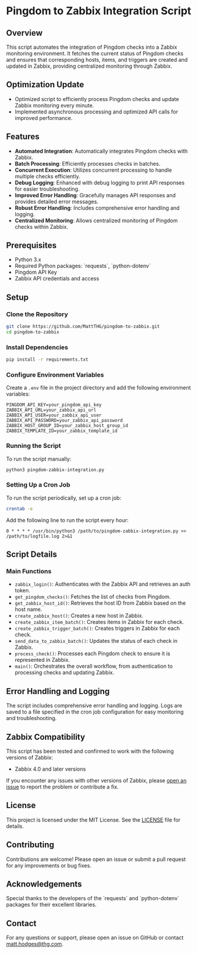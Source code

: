 # Pingdom to Zabbix Integration Script

## Overview

This script automates the integration of Pingdom checks into a Zabbix monitoring environment. It fetches the current status of Pingdom checks and ensures that corresponding hosts, items, and triggers are created and updated in Zabbix, providing centralized monitoring through Zabbix.

## Optimization Update

- Optimized script to efficiently process Pingdom checks and update Zabbix monitoring every minute.
- Implemented asynchronous processing and optimized API calls for improved performance.

## Features

- **Automated Integration**: Automatically integrates Pingdom checks with Zabbix.
- **Batch Processing**: Efficiently processes checks in batches.
- **Concurrent Execution**: Utilizes concurrent processing to handle multiple checks efficiently.
- **Debug Logging**: Enhanced with debug logging to print API responses for easier troubleshooting.
- **Improved Error Handling**: Gracefully manages API responses and provides detailed error messages.
- **Robust Error Handling**: Includes comprehensive error handling and logging.
- **Centralized Monitoring**: Allows centralized monitoring of Pingdom checks within Zabbix.

## Prerequisites

- Python 3.x
- Required Python packages: \`requests\`, \`python-dotenv\`
- Pingdom API Key
- Zabbix API credentials and access

## Setup

### Clone the Repository

```sh
git clone https://github.com/MattTHG/pingdom-to-zabbix.git
cd pingdom-to-zabbix
```

### Install Dependencies

```sh
pip install -r requirements.txt
```

### Configure Environment Variables

Create a `.env` file in the project directory and add the following environment variables:

```env
PINGDOM_API_KEY=your_pingdom_api_key
ZABBIX_API_URL=your_zabbix_api_url
ZABBIX_API_USER=your_zabbix_api_user
ZABBIX_API_PASSWORD=your_zabbix_api_password
ZABBIX_HOST_GROUP_ID=your_zabbix_host_group_id
ZABBIX_TEMPLATE_ID=your_zabbix_template_id
```

### Running the Script

To run the script manually:

```sh
python3 pingdom-zabbix-integration.py
```

### Setting Up a Cron Job

To run the script periodically, set up a cron job:

```sh
crontab -e
```

Add the following line to run the script every hour:

```cron
0 * * * * /usr/bin/python3 /path/to/pingdom-zabbix-integration.py >> /path/to/logfile.log 2>&1
```

## Script Details

### Main Functions

- `zabbix_login()`: Authenticates with the Zabbix API and retrieves an auth token.
- `get_pingdom_checks()`: Fetches the list of checks from Pingdom.
- `get_zabbix_host_id()`: Retrieves the host ID from Zabbix based on the host name.
- `create_zabbix_host()`: Creates a new host in Zabbix.
- `create_zabbix_item_batch()`: Creates items in Zabbix for each check.
- `create_zabbix_trigger_batch()`: Creates triggers in Zabbix for each check.
- `send_data_to_zabbix_batch()`: Updates the status of each check in Zabbix.
- `process_check()`: Processes each Pingdom check to ensure it is represented in Zabbix.
- `main()`: Orchestrates the overall workflow, from authentication to processing checks and updating Zabbix.

## Error Handling and Logging

The script includes comprehensive error handling and logging. Logs are saved to a file specified in the cron job configuration for easy monitoring and troubleshooting.

## Zabbix Compatibility

This script has been tested and confirmed to work with the following versions of Zabbix:

- Zabbix 4.0 and later versions

If you encounter any issues with other versions of Zabbix, please [open an issue](https://github.com/MattTHG/Pingdom-To-Zabbix/issues) to report the problem or contribute a fix.


## License

This project is licensed under the MIT License. See the [LICENSE](LICENSE) file for details.

## Contributing

Contributions are welcome! Please open an issue or submit a pull request for any improvements or bug fixes.

## Acknowledgements

Special thanks to the developers of the \`requests\` and \`python-dotenv\` packages for their excellent libraries.

## Contact

For any questions or support, please open an issue on GitHub or contact matt.hodges@thg.com.
